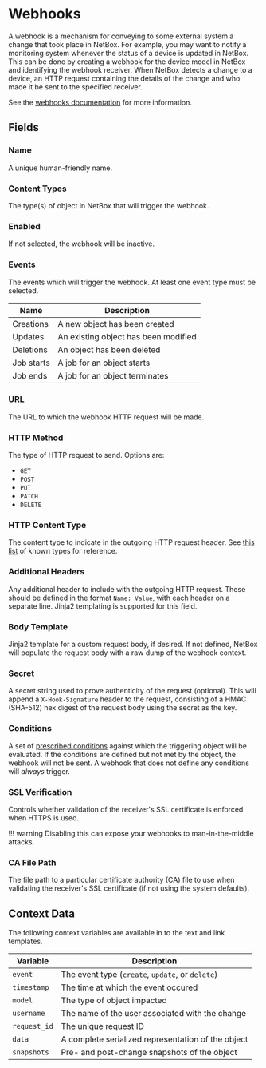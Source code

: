 # Webhooks

A webhook is a mechanism for conveying to some external system a change that took place in NetBox. For example, you may want to notify a monitoring system whenever the status of a device is updated in NetBox. This can be done by creating a webhook for the device model in NetBox and identifying the webhook receiver. When NetBox detects a change to a device, an HTTP request containing the details of the change and who made it be sent to the specified receiver.

See the [webhooks documentation](../../integrations/webhooks.md) for more information.

## Fields

### Name

A unique human-friendly name.

### Content Types

The type(s) of object in NetBox that will trigger the webhook.

### Enabled

If not selected, the webhook will be inactive.

### Events

The events which will trigger the webhook. At least one event type must be selected.

| Name       | Description                          |
|------------|--------------------------------------|
| Creations  | A new object has been created        |
| Updates    | An existing object has been modified |
| Deletions  | An object has been deleted           |
| Job starts | A job for an object starts           |
| Job ends   | A job for an object terminates       |

### URL

The URL to which the webhook HTTP request will be made.

### HTTP Method

The type of HTTP request to send. Options are:

* `GET`
* `POST`
* `PUT`
* `PATCH`
* `DELETE`

### HTTP Content Type

The content type to indicate in the outgoing HTTP request header. See [this list](https://www.iana.org/assignments/media-types/media-types.xhtml) of known types for reference.

### Additional Headers

Any additional header to include with the outgoing HTTP request. These should be defined in the format `Name: Value`, with each header on a separate line. Jinja2 templating is supported for this field.

### Body Template

Jinja2 template for a custom request body, if desired. If not defined, NetBox will populate the request body with a raw dump of the webhook context.

### Secret

A secret string used to prove authenticity of the request (optional). This will append a `X-Hook-Signature` header to the request, consisting of a HMAC (SHA-512) hex digest of the request body using the secret as the key.

### Conditions

A set of [prescribed conditions](../../reference/conditions.md) against which the triggering object will be evaluated. If the conditions are defined but not met by the object, the webhook will not be sent. A webhook that does not define any conditions will _always_ trigger.

### SSL Verification

Controls whether validation of the receiver's SSL certificate is enforced when HTTPS is used.

!!! warning
    Disabling this can expose your webhooks to man-in-the-middle attacks.

### CA File Path

The file path to a particular certificate authority (CA) file to use when validating the receiver's SSL certificate (if not using the system defaults).

## Context Data

The following context variables are available in to the text and link templates.

| Variable     | Description                                        |
|--------------|----------------------------------------------------|
| `event`      | The event type (`create`, `update`, or `delete`)   |
| `timestamp`  | The time at which the event occured                |
| `model`      | The type of object impacted                        |
| `username`   | The name of the user associated with the change    |
| `request_id` | The unique request ID                              |
| `data`       | A complete serialized representation of the object |
| `snapshots`  | Pre- and post-change snapshots of the object       |
